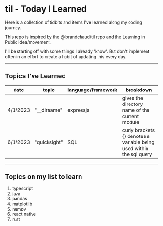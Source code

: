 # til - Today I Learned

Here is a collection of tidbits and items I've learned along my coding journey.

This repo is inspired by the @jbrandchaud/til repo and the Learning in Public idea/movement.

I'll be starting off with some things I already 'know'. But don't implement often in an effort to create a habit of updating this every day.

***

## Topics I've Learned
date| topic | language/framework | breakdown |
----| ----|----| ----|
4/1/2023 |"__dirname" | expressjs | gives the directory name of the current module |
6/1/2023 |"quicksight" |  SQL | curly brackets {} denotes a variable being used within the sql query | 

***

## Topics on my list to learn
1. typescript
2. java
3. pandas
4. matplotlib
5. numpy
6. react native
7. rust

